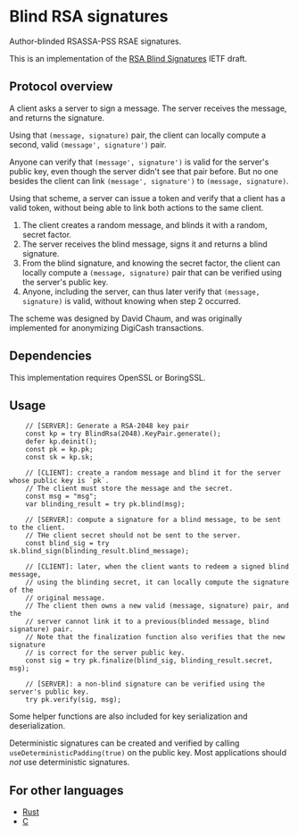 # Blind RSA signatures

Author-blinded RSASSA-PSS RSAE signatures.

This is an implementation of the [RSA Blind Signatures](https://tools.ietf.org/html/draft-irtf-cfrg-rsa-blind-signatures) IETF draft.

## Protocol overview

A client asks a server to sign a message. The server receives the message, and returns the signature.

Using that `(message, signature)` pair, the client can locally compute a second, valid `(message', signature')` pair.

Anyone can verify that `(message', signature')` is valid for the server's public key, even though the server didn't see that pair before.
But no one besides the client can link `(message', signature')` to `(message, signature)`.

Using that scheme, a server can issue a token and verify that a client has a valid token, without being able to link both actions to the same client.

1. The client creates a random message, and blinds it with a random, secret factor.
2. The server receives the blind message, signs it and returns a blind signature.
3. From the blind signature, and knowing the secret factor, the client can locally compute a `(message, signature)` pair that can be verified using the server's public key.
4. Anyone, including the server, can thus later verify that `(message, signature)` is valid, without knowing when step 2 occurred.

The scheme was designed by David Chaum, and was originally implemented for anonymizing DigiCash transactions.

## Dependencies

This implementation requires OpenSSL or BoringSSL.

## Usage

```zig
    // [SERVER]: Generate a RSA-2048 key pair
    const kp = try BlindRsa(2048).KeyPair.generate();
    defer kp.deinit();
    const pk = kp.pk;
    const sk = kp.sk;

    // [CLIENT]: create a random message and blind it for the server whose public key is `pk`.
    // The client must store the message and the secret.
    const msg = "msg";
    var blinding_result = try pk.blind(msg);

    // [SERVER]: compute a signature for a blind message, to be sent to the client.
    // THe client secret should not be sent to the server.
    const blind_sig = try sk.blind_sign(blinding_result.blind_message);

    // [CLIENT]: later, when the client wants to redeem a signed blind message,
    // using the blinding secret, it can locally compute the signature of the
    // original message.
    // The client then owns a new valid (message, signature) pair, and the
    // server cannot link it to a previous(blinded message, blind signature) pair.
    // Note that the finalization function also verifies that the new signature
    // is correct for the server public key.
    const sig = try pk.finalize(blind_sig, blinding_result.secret, msg);

    // [SERVER]: a non-blind signature can be verified using the server's public key.
    try pk.verify(sig, msg);
```

Some helper functions are also included for key serialization and deserialization.

Deterministic signatures can be created and verified by calling `useDeterministicPadding(true)`
on the public key. Most applications should *not* use deterministic signatures.

## For other languages

* [Rust](https://github.com/jedisct1/rust-blind-rsa-signatures)
* [C](https://github.com/jedisct1/blind-rsa-signatures)
